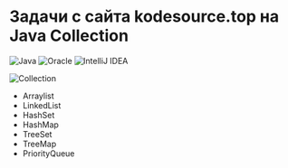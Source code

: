 # Задачи с сайта kodesource.top на Java Collection
![Java](https://img.shields.io/badge/java-%23ED8B00.svg?style=for-the-badge&logo=java&logoColor=white)
![Oracle](https://img.shields.io/badge/Oracle-F80000?style=for-the-badge&logo=oracle&logoColor=white)
![IntelliJ IDEA](https://img.shields.io/badge/IntelliJIDEA-000000.svg?style=for-the-badge&logo=intellij-idea&logoColor=white)

![Collection](https://user-images.githubusercontent.com/58209188/171580951-f1f6d588-8bc7-43ce-8316-28ac1d17cc6a.png)

- Arraylist
- LinkedList
- HashSet
- HashMap
- TreeSet
- TreeMap
- PriorityQueue
